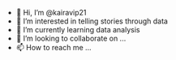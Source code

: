- 👋 Hi, I’m @kairavip21
- 👀 I’m interested in telling stories through data
- 🌱 I’m currently learning data analysis
- 💞️ I’m looking to collaborate on ...
- 📫 How to reach me ...

<!---
kairavip21/kairavip21 is a ✨ special ✨ repository because its `README.md` (this file) appears on your GitHub profile.
You can click the Preview link to take a look at your changes.
--->
